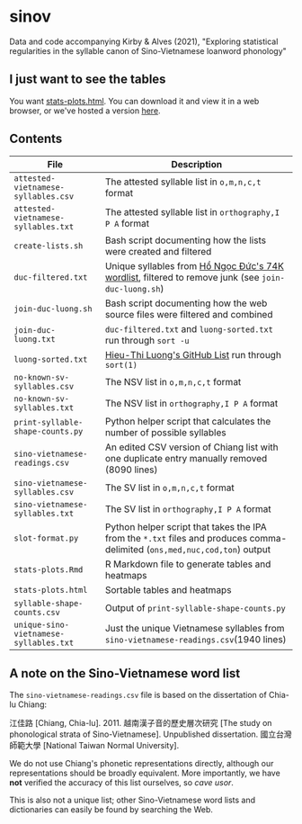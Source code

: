 # sinov
Data and code accompanying Kirby & Alves (2021), "Exploring statistical regularities in the syllable canon of Sino-Vietnamese loanword phonology"

## I just want to see the tables

You want [stats-plots.html](stats-plots.html). You can download it and view it in a web browser, or we've hosted a version [here](https://evotone.github.io/sinov-stats-plots-12-04-2021.html).

## Contents

|File|Description|
|---|---|
|`attested-vietnamese-syllables.csv`|The attested syllable list in `o,m,n,c,t` format|
|`attested-vietnamese-syllables.txt`|The attested syllable list in `orthography,I P A` format|
|`create-lists.sh`|Bash script documenting how the lists were created and filtered|
|`duc-filtered.txt`|Unique syllables from [Hồ Ngọc Đức's 74K wordlist](http://www.informatik.uni-leipzig.de/~duc/software/misc/wordlist.html), filtered to remove junk (see `join-duc-luong.sh`)|
|`join-duc-luong.sh`|Bash script documenting how the web source files were filtered and combined|
|`join-duc-luong.txt`|`duc-filtered.txt` and `luong-sorted.txt` run through `sort -u`|
|`luong-sorted.txt`|[Hieu-Thi Luong's GitHub List](https://gist.github.com/hieuthi/1f5d80fca871f3642f61f7e3de883f3a) run through `sort(1)`|
|`no-known-sv-syllables.csv`| The NSV list in `o,m,n,c,t` format|
|`no-known-sv-syllables.txt`| The NSV list in `orthography,I P A` format|
|`print-syllable-shape-counts.py`|Python helper script that calculates the number of possible syllables|
|`sino-vietnamese-readings.csv`|An edited CSV version of Chiang list with one duplicate entry manually removed (8090 lines)
|`sino-vietnamese-syllables.csv`|The SV list in `o,m,n,c,t` format|
|`sino-vietnamese-syllables.txt`|The SV list in `orthography,I P A` format|
|`slot-format.py`|Python helper script that takes the IPA from the `*.txt` files and produces comma-delimited (`ons,med,nuc,cod,ton`) output|
|`stats-plots.Rmd`|R Markdown file to generate tables and heatmaps|
|`stats-plots.html`|Sortable tables and heatmaps|
|`syllable-shape-counts.csv`|Output of `print-syllable-shape-counts.py`|
|`unique-sino-vietnamese-syllables.txt`|Just the unique Vietnamese syllables from `sino-vietnamese-readings.csv`(1940 lines)|

## A note on the Sino-Vietnamese word list

The `sino-vietnamese-readings.csv` file is based on the dissertation of Chia-lu Chiang:

江佳路 [Chiang, Chia-lu]. 2011. 越南漢子音的歷史層次研究 [The study on phonological strata of Sino-Vietnamese]. Unpublished dissertation. 國立台灣師範大學 [National Taiwan Normal University].

We do not use Chiang's phonetic representations directly, although our representations should be broadly equivalent. More importantly, we have **not** verified the accuracy of this list ourselves, so *cave usor*.

This is also not a unique list; other Sino-Vietnamese word lists and dictionaries can easily be found by searching the Web.
